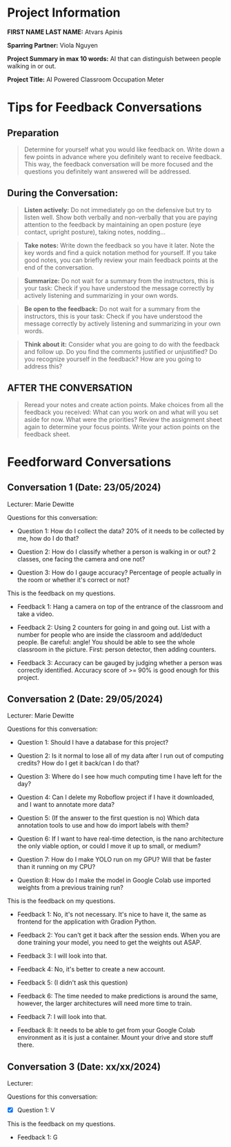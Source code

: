 # Project Information

**FIRST NAME LAST NAME:** Atvars Apinis

**Sparring Partner:** Viola Nguyen

**Project Summary in max 10 words:** AI that can distinguish between people walking in or out.

**Project Title:** AI Powered Classroom Occupation Meter

# Tips for Feedback Conversations

## Preparation

> Determine for yourself what you would like feedback on. Write down a few points in advance where you definitely want to receive feedback. This way, the feedback conversation will be more focused and the questions you definitely want answered will be addressed.

## During the Conversation:

> **Listen actively:** Do not immediately go on the defensive but try to listen well. Show both verbally and non-verbally that you are paying attention to the feedback by maintaining an open posture (eye contact, upright posture), taking notes, nodding...

> **Take notes:** Write down the feedback so you have it later. Note the key words and find a quick notation method for yourself. If you take good notes, you can briefly review your main feedback points at the end of the conversation.

> **Summarize:** Do not wait for a summary from the instructors, this is your task: Check if you have understood the message correctly by actively listening and summarizing in your own words.

> **Be open to the feedback:** Do not wait for a summary from the instructors, this is your task: Check if you have understood the message correctly by actively listening and summarizing in your own words.

> **Think about it:** Consider what you are going to do with the feedback and follow up. Do you find the comments justified or unjustified? Do you recognize yourself in the feedback? How are you going to address this?

## AFTER THE CONVERSATION

> Reread your notes and create action points. Make choices from all the feedback you received: What can you work on and what will you set aside for now. What were the priorities? Review the assignment sheet again to determine your focus points. Write your action points on the feedback sheet.

# Feedforward Conversations

## Conversation 1 (Date: 23/05/2024)

Lecturer: Marie Dewitte

Questions for this conversation:

- Question 1: How do I collect the data? 20% of it needs to be collected by me, how do I do that?

- Question 2: How do I classify whether a person is walking in or out? 2 classes, one facing the camera and one not?

- Question 3: How do I gauge accuracy? Percentage of people actually in the room or whether it's correct or not?

This is the feedback on my questions.

- Feedback 1: Hang a camera on top of the entrance of the classroom and take a video.

- Feedback 2: Using 2 counters for going in and going out. List with a number for people who are inside the classroom and add/deduct people. Be careful: angle! You should be able to see the whole classroom in the picture. First: person detector, then adding counters.

- Feedback 3: Accuracy can be gauged by judging whether a person was correctly identified. Accuracy score of >= 90% is good enough for this project.

## Conversation 2 (Date: 29/05/2024)

Lecturer: Marie Dewitte

Questions for this conversation:

- Question 1: Should I have a database for this project?

- Question 2: Is it normal to lose all of my data after I run out of computing credits? How do I get it back/can I do that?

- Question 3: Where do I see how much computing time I have left for the day?

- Question 4: Can I delete my Roboflow project if I have it downloaded, and I want to annotate more data?

- Question 5: (If the answer to the first question is no) Which data annotation tools to use and how do import labels with them?

- Question 6: If I want to have real-time detection, is the nano architecture the only viable option, or could I move it up to small, or medium?

- Question 7: How do I make YOLO run on my GPU? Will that be faster than it running on my CPU?

- Question 8: How do I make the model in Google Colab use imported weights from a previous training run?


This is the feedback on my questions.

- Feedback 1: No, it's not necessary. It's nice to have it, the same as frontend for the application with Gradion Python.

- Feedback 2: You can't get it back after the session ends. When you are done training your model, you need to get the weights out ASAP.

- Feedback 3: I will look into that.

- Feedback 4: No, it's better to create a new account.

- Feedback 5: (I didn't ask this question)

- Feedback 6: The time needed to make predictions is around the same, however, the larger architectures will need more time to train.

- Feedback 7: I will look into that.

- Feedback 8: It needs to be able to get from your Google Colab environment as it is just a container. Mount your drive and store stuff there.

## Conversation 3 (Date: xx/xx/2024)

Lecturer:

Questions for this conversation:

- [x] Question 1: V

This is the feedback on my questions.

- Feedback 1: G
